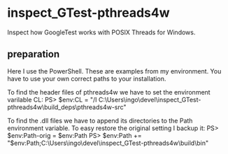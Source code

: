 # inspect_GTest-pthreads4w
Inspect how GoogleTest works with POSIX Threads for Windows.

## preparation
Here I use the PowerShell. These are examples from my environment. You have to use your own correct paths to your installation.

To find the header files of pthreads4w we have to set the environment varilable CL:
PS> $env:CL = "/I C:\Users\ingo\devel\inspect_GTest-pthreads4w\build\_deps\pthreads4w-src"

To find the .dll files we have to append its directories to the Path environment variable. To easy restore the original setting I backup it:
PS> $env:Path-orig = $env:Path
PS> $env:Path += "$env:Path;C:\Users\ingo\devel\inspect_GTest-pthreads4w\build\bin"
